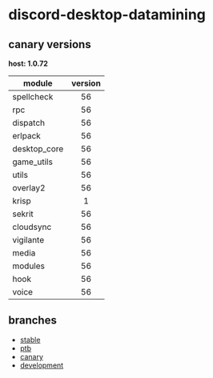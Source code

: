 # discord-desktop-datamining

## canary versions

**host: 1.0.72**

| module | version |
| ------ | :-----: |
| spellcheck | 56 |
| rpc | 56 |
| dispatch | 56 |
| erlpack | 56 |
| desktop_core | 56 |
| game_utils | 56 |
| utils | 56 |
| overlay2 | 56 |
| krisp | 1 |
| sekrit | 56 |
| cloudsync | 56 |
| vigilante | 56 |
| media | 56 |
| modules | 56 |
| hook | 56 |
| voice | 56 |

## branches

- [stable](https://github.com/OpenAsar/discord-desktop-datamining/tree/stable)
- [ptb](https://github.com/OpenAsar/discord-desktop-datamining/tree/ptb)
- [canary](https://github.com/OpenAsar/discord-desktop-datamining/tree/canary)
- [development](https://github.com/OpenAsar/discord-desktop-datamining/tree/development)